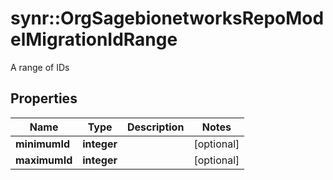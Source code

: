 # synr::OrgSagebionetworksRepoModelMigrationIdRange

A range of IDs

## Properties
Name | Type | Description | Notes
------------ | ------------- | ------------- | -------------
**minimumId** | **integer** |  | [optional] 
**maximumId** | **integer** |  | [optional] 


